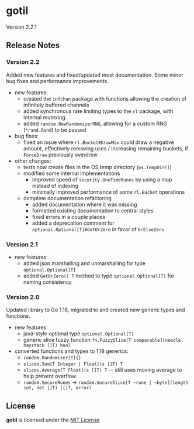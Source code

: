 # gotil

Version 2.2.1

## Release Notes

### Version 2.2

Added new features and fixed/updated most documentation.
Some minor bug fixes and performance improvements.

- new features:
  - created the `infchan` package with functions allowing the creation of infinitely buffered channels
  - added synchronous rate limiting types to the `rl` package, with internal mutexing.
  - added `random.NewRandomizerRNG`, allowing for a custom RNG (`*rand.Rand`) to be passed
- bug fixes:
  - fixed an issue where `rl.Bucket#DrawMax` could draw a negative amount, effectively removing uses / increasing remaining buckets, if `ForceDraw` previously overdrew
- other changes:
  - tests now create files in the OS temp directory (`os.TempDir()`)
  - modified some internal implementations
    - improved speed of `security.OneTimeRunes` by using a map instead of indexing
    - minimally improved performance of some `rl.Bucket` operations
  - complete documentation refactoring
    - added documentation where it was missing
    - formatted existing documentation to central styles
    - fixed errors in a couple places
    - added a deprecation comment for `optional.Optional[T]#GetOrZero` in favor of `OrElseZero`

### Version 2.1

- new features:
  - added json marshalling and unmarshalling for type `optional.Optional[T]`
  - added `GetOrZero() T` method to type `optional.Optional[T]` for naming consistency

### Version 2.0

Updated library to Go 1.18, migrated to and created new generic types and functions.

- new features:
  - java-style optional type `optional.Optional[T]`
  - generic slice fuzzy function `fn.FuzzySlice[T comparable](needle, haystack []T) bool`
- converted functions and types to 1.18 generics:
  - `random.Randomizer[T]{}`
  - `slices.Sum[T Integer | Float](s []T) T`
  - `slices.Average[T Float](s []T) T` -- still uses moving average to help prevent overflow
  - `random.SecureRunes` -> `random.SecureSlice[T ~rune | ~byte](length int, set []T) ([]T, error)`

## License

**gotil** is licensed under the [MIT License](./LICENSE)
